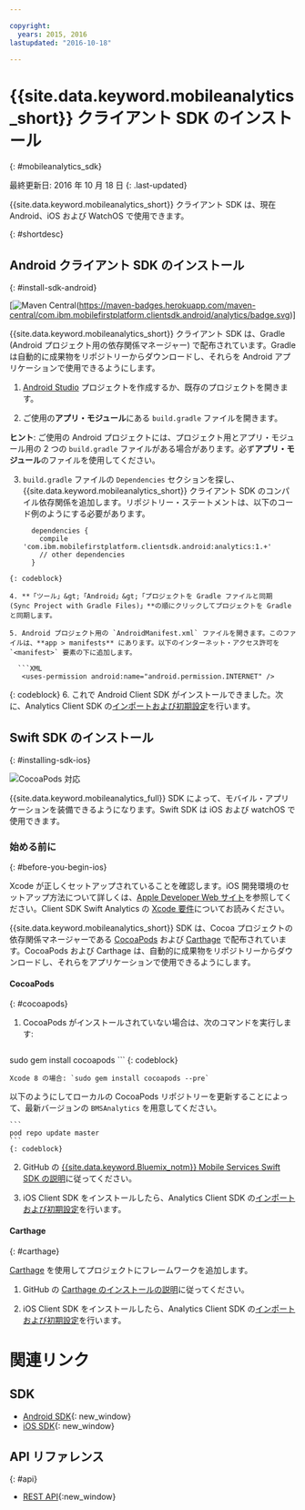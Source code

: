 ```yaml
---

copyright:
  years: 2015, 2016
lastupdated: "2016-10-18"

---
```


# {{site.data.keyword.mobileanalytics_short}} クライアント SDK のインストール

{: #mobileanalytics_sdk}

最終更新日: 2016 年 10 月 18 日
{: .last-updated}

{{site.data.keyword.mobileanalytics_short}} クライアント SDK は、現在 Android、iOS および WatchOS で使用できます。

{: #shortdesc}

## Android クライアント SDK のインストール
{: #install-sdk-android}

[![Maven Central](https://maven-badges.herokuapp.com/maven-central/com.ibm.mobilefirstplatform.clientsdk.android/analytics)(https://maven-badges.herokuapp.com/maven-central/com.ibm.mobilefirstplatform.clientsdk.android/analytics/badge.svg)]

{{site.data.keyword.mobileanalytics_short}} クライアント SDK は、Gradle (Android プロジェクト用の依存関係マネージャー) で配布されています。Gradle は自動的に成果物をリポジトリーからダウンロードし、それらを Android アプリケーションで使用できるようにします。

1. [Android Studio](http://developer.android.com/sdk/index.html) プロジェクトを作成するか、既存のプロジェクトを開きます。

2. ご使用の**アプリ・モジュール**にある `build.gradle` ファイルを開きます。

  **ヒント**: ご使用の Android プロジェクトには、プロジェクト用とアプリ・モジュール用の 2 つの `build.gradle` ファイルがある場合があります。必ず**アプリ・モジュール**のファイルを使用してください。

3. `build.gradle` ファイルの `Dependencies` セクションを探し、{{site.data.keyword.mobileanalytics_short}} クライアント SDK のコンパイル依存関係を追加します。リポジトリー・ステートメントは、以下のコード例のようにする必要があります。

	```Gradle
      dependencies {
        compile 'com.ibm.mobilefirstplatform.clientsdk.android:analytics:1.+'
    	// other dependencies  
      }
  ```
  {: codeblock}

4. **「ツール」&gt;「Android」&gt;「プロジェクトを Gradle ファイルと同期 (Sync Project with Gradle Files)」**の順にクリックしてプロジェクトを Gradle と同期します。

5. Android プロジェクト用の `AndroidManifest.xml` ファイルを開きます。このファイルは、**app > manifests** にあります。以下のインターネット・アクセス許可を `<manifest>` 要素の下に追加します。

	```XML
	 <uses-permission android:name="android.permission.INTERNET" />
   ```
   {: codeblock}
6. これで Android Client SDK がインストールできました。次に、Analytics Client SDK の[インポートおよび初期設定](sdk.html#initalize-ma-sdk-android)を行います。   

## Swift SDK のインストール
{: #installing-sdk-ios}

![CocoaPods 対応](https://img.shields.io/cocoapods/v/BMSAnalytics.svg)

{{site.data.keyword.mobileanalytics_full}} SDK によって、モバイル・アプリケーションを装備できるようになります。Swift SDK は iOS および watchOS で使用できます。

### 始める前に
{: #before-you-begin-ios}

Xcode が正しくセットアップされていることを確認します。iOS 開発環境のセットアップ方法について詳しくは、[Apple Developer Web サイト](https://developer.apple.com/support/xcode/)を参照してください。Client SDK Swift Analytics の [Xcode 要件](https://github.com/ibm-bluemix-mobile-services/bms-clientsdk-swift-analytics/tree/development#requirements)についてお読みください。

{{site.data.keyword.mobileanalytics_short}} SDK は、Cocoa プロジェクトの依存関係マネージャーである [CocoaPods](https://cocoapods.org/) および [Carthage](https://github.com/Carthage/Carthage#getting-started) で配布されています。CocoaPods および Carthage は、自動的に成果物をリポジトリーからダウンロードし、それらをアプリケーションで使用できるようにします。

#### CocoaPods
{: #cocoapods}

1. CocoaPods がインストールされていない場合は、次のコマンドを実行します:

    ```
sudo gem install cocoapods
    ```
    {: codeblock}
    
    Xcode 8 の場合: `sudo gem install cocoapods --pre`
    
   以下のようにしてローカルの CocoaPods リポジトリーを更新することによって、最新バージョンの `BMSAnalytics` を用意してください。
   
    ```
    pod repo update master
    ```
    {: codeblock}

2. GitHub の [{{site.data.keyword.Bluemix_notm}} Mobile Services Swift SDK の説明](https://github.com/ibm-bluemix-mobile-services/bms-clientsdk-swift-analytics/tree/development#cocoapods)に従ってください。
	
3. iOS Client SDK をインストールしたら、Analytics Client SDK の[インポートおよび初期設定](sdk.html#init-ma-sdk-ios)を行います。   

#### Carthage
{: #carthage}

[Carthage](https://github.com/Carthage/Carthage#if-youre-building-for-ios-tvos-or-watchos) を使用してプロジェクトにフレームワークを追加します。

1. GitHub の [Carthage のインストールの説明](https://github.com/ibm-bluemix-mobile-services/bms-clientsdk-swift-analytics/tree/development#carthage)に従ってください。

2. iOS Client SDK をインストールしたら、Analytics Client SDK の[インポートおよび初期設定](sdk.html#init-ma-sdk-ios)を行います。

# 関連リンク

## SDK
* [Android SDK](https://github.com/ibm-bluemix-mobile-services/bms-clientsdk-android-analytics){: new_window}  
* [iOS SDK](https://github.com/ibm-bluemix-mobile-services/bms-clientsdk-swift-analytics){: new_window}

## API リファレンス
{: #api}
* [REST API](https://mobile-analytics-dashboard.{DomainName}/analytics-service/){:new_window}
